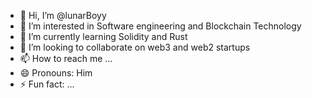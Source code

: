 - 👋 Hi, I’m @lunarBoyy
- 👀 I’m interested in Software engineering and Blockchain Technology
- 🌱 I’m currently learning Solidity and Rust
- 💞️ I’m looking to collaborate on web3 and web2 startups
- 📫 How to reach me ...
- 😄 Pronouns: Him
- ⚡ Fun fact: ...

<!---
lunarBoyy/lunarBoyy is a ✨ special ✨ repository because its `README.md` (this file) appears on your GitHub profile.
You can click the Preview link to take a look at your changes.
--->
